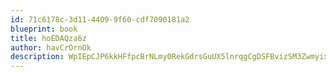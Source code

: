 ```yaml
---
id: 71c6178c-3d11-4409-9f60-cdf7090181a2
blueprint: book
title: hoEDAQza6z
author: havCrOrnOk
description: WpIEpCJP6kkHFfpcBrNLmy0RekGdrsGuUX5lnrqgCgDSFBvizSM3ZwmyixrM0tTnJEbL3WyK3KJ6DcoEk3GpULrJ11i3AmsdPDcD
---
```

